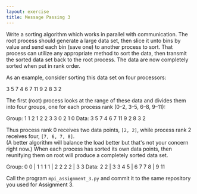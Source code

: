 ```yaml
---
layout: exercise
title: Message Passing 3
---
```

Write a sorting algorithm which works in parallel with communication. The root process should generate a large data set, then slice it unto 
bins by value and send each bin (save one) to another process to sort.  That process can utilize any appropriate method to sort the
data, then transmit the sorted data set back to the root process.  The data are now completely sorted when put in rank order.
    
As an example, consider sorting this data set on four processors:
    
 3 5 7 4 6 7 11 9 2 8 3 2
    
The first (root) process looks at the range of these data and divides them into four groups, one for each process rank (0–2, 3–5, 6–8, 9–11):
    
 Group:  1  1  2  1  2  2  3  3  0  2  1  0
 Data:   3  5  7  4  6  7 11  9  2  8  3  2
    
Thus process rank 0 receives two data points, `[2, 2]`, while process rank 2 receives four, `[7, 6, 7, 8]`.  
(A better algorithm will balance the load better but that's not your concern right now.)  When each process 
has sorted its own data points, then reunifying them on root will produce a completely sorted data set.
    
  Group:  0  0 | 1  1  1  1 | 2  2  2  2 | 3  3
  Data:   2  2 | 3  3  4  5 | 6  7  7  8 | 9 11
        
Call the program `mpi_assignment_3.py` and commit it to the same repository you used for Assignment 3. 
